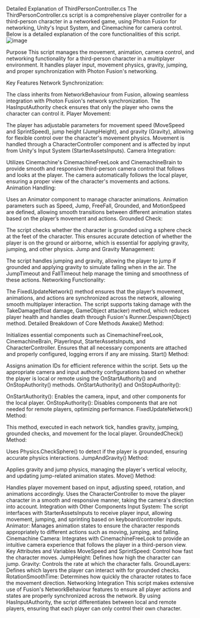 Detailed Explanation of ThirdPersonController.cs
The ThirdPersonController.cs script is a comprehensive player controller for a third-person character in a networked game, using Photon Fusion for networking, Unity's Input System, and Cinemachine for camera control. Below is a detailed explanation of the core functionalities of this script.
![image](https://github.com/user-attachments/assets/a67cdf77-9361-4979-b6e3-9473c067f886)

Purpose
This script manages the movement, animation, camera control, and networking functionality for a third-person character in a multiplayer environment. It handles player input, movement physics, gravity, jumping, and proper synchronization with Photon Fusion's networking.

Key Features
Network Synchronization:

The class inherits from NetworkBehaviour from Fusion, allowing seamless integration with Photon Fusion's network synchronization. The HasInputAuthority check ensures that only the player who owns the character can control it.
Player Movement:

The player has adjustable parameters for movement speed (MoveSpeed and SprintSpeed), jump height (JumpHeight), and gravity (Gravity), allowing for flexible control over the character's movement physics.
Movement is handled through a CharacterController component and is affected by input from Unity's Input System (StarterAssetsInputs).
Camera Integration:

Utilizes Cinemachine's CinemachineFreeLook and CinemachineBrain to provide smooth and responsive third-person camera control that follows and looks at the player.
The camera automatically follows the local player, ensuring a proper view of the character's movements and actions.
Animation Handling:

Uses an Animator component to manage character animations. Animation parameters such as Speed, Jump, FreeFall, Grounded, and MotionSpeed are defined, allowing smooth transitions between different animation states based on the player’s movement and actions.
Grounded Check:

The script checks whether the character is grounded using a sphere check at the feet of the character. This ensures accurate detection of whether the player is on the ground or airborne, which is essential for applying gravity, jumping, and other physics.
Jump and Gravity Management:

The script handles jumping and gravity, allowing the player to jump if grounded and applying gravity to simulate falling when in the air. The JumpTimeout and FallTimeout help manage the timing and smoothness of these actions.
Networking Functionality:

The FixedUpdateNetwork() method ensures that the player’s movement, animations, and actions are synchronized across the network, allowing smooth multiplayer interaction.
The script supports taking damage with the TakeDamage(float damage, GameObject attacker) method, which reduces player health and handles death through Fusion's Runner.Despawn(Object) method.
Detailed Breakdown of Core Methods
Awake() Method:

Initializes essential components such as CinemachineFreeLook, CinemachineBrain, PlayerInput, StarterAssetsInputs, and CharacterController.
Ensures that all necessary components are attached and properly configured, logging errors if any are missing.
Start() Method:

Assigns animation IDs for efficient reference within the script.
Sets up the appropriate camera and input authority configurations based on whether the player is local or remote using the OnStartAuthority() and OnStopAuthority() methods.
OnStartAuthority() and OnStopAuthority():

OnStartAuthority(): Enables the camera, input, and other components for the local player.
OnStopAuthority(): Disables components that are not needed for remote players, optimizing performance.
FixedUpdateNetwork() Method:

This method, executed in each network tick, handles gravity, jumping, grounded checks, and movement for the local player.
GroundedCheck() Method:

Uses Physics.CheckSphere() to detect if the player is grounded, ensuring accurate physics interactions.
JumpAndGravity() Method:

Applies gravity and jump physics, managing the player's vertical velocity, and updating jump-related animation states.
Move() Method:

Handles player movement based on input, adjusting speed, rotation, and animations accordingly.
Uses the CharacterController to move the player character in a smooth and responsive manner, taking the camera's direction into account.
Integration with Other Components
Input System: The script interfaces with StarterAssetsInputs to receive player input, allowing movement, jumping, and sprinting based on keyboard/controller inputs.
Animator: Manages animation states to ensure the character responds appropriately to different actions such as moving, jumping, and falling.
Cinemachine Camera: Integrates with CinemachineFreeLook to provide an intuitive camera experience that follows the player in a third-person view.
Key Attributes and Variables
MoveSpeed and SprintSpeed: Control how fast the character moves.
JumpHeight: Defines how high the character can jump.
Gravity: Controls the rate at which the character falls.
GroundLayers: Defines which layers the player can interact with for grounded checks.
RotationSmoothTime: Determines how quickly the character rotates to face the movement direction.
Networking Integration
This script makes extensive use of Fusion's NetworkBehaviour features to ensure all player actions and states are properly synchronized across the network.
By using HasInputAuthority, the script differentiates between local and remote players, ensuring that each player can only control their own character.
